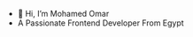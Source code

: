 - 👋 Hi, I’m Mohamed Omar
- A Passionate Frontend Developer From Egypt

<!---
Dev-MohamedOmar/Dev-MohamedOmar is a ✨ special ✨ repository because its `README.md` (this file) appears on your GitHub profile.
You can click the Preview link to take a look at your changes.
--->
